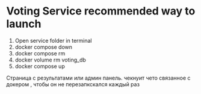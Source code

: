 # Voting Service recommended way to launch

1. Open service folder in terminal
2. docker compose down
3. docker compose rm
4. docker volume rm voting_db
5. docker compose up

Страница с результатами или админ панель. 
чекнуит чето связанное с докером , чтобы он не перезапкскался каждый раз

